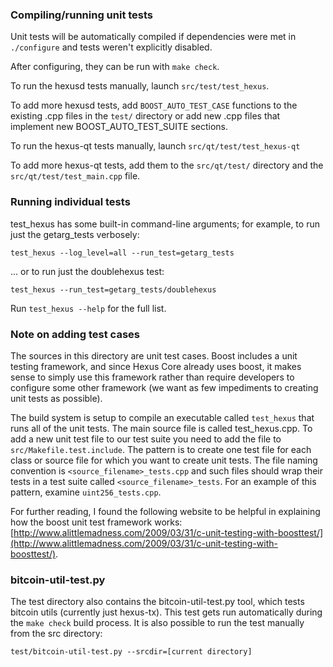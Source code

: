 ### Compiling/running unit tests

Unit tests will be automatically compiled if dependencies were met in `./configure`
and tests weren't explicitly disabled.

After configuring, they can be run with `make check`.

To run the hexusd tests manually, launch `src/test/test_hexus`.

To add more hexusd tests, add `BOOST_AUTO_TEST_CASE` functions to the existing
.cpp files in the `test/` directory or add new .cpp files that
implement new BOOST_AUTO_TEST_SUITE sections.

To run the hexus-qt tests manually, launch `src/qt/test/test_hexus-qt`

To add more hexus-qt tests, add them to the `src/qt/test/` directory and
the `src/qt/test/test_main.cpp` file.

### Running individual tests

test_hexus has some built-in command-line arguments; for
example, to run just the getarg_tests verbosely:

    test_hexus --log_level=all --run_test=getarg_tests

... or to run just the doublehexus test:

    test_hexus --run_test=getarg_tests/doublehexus

Run `test_hexus --help` for the full list.

### Note on adding test cases

The sources in this directory are unit test cases.  Boost includes a
unit testing framework, and since Hexus Core already uses boost, it makes
sense to simply use this framework rather than require developers to
configure some other framework (we want as few impediments to creating
unit tests as possible).

The build system is setup to compile an executable called `test_hexus`
that runs all of the unit tests.  The main source file is called
test_hexus.cpp. To add a new unit test file to our test suite you need 
to add the file to `src/Makefile.test.include`. The pattern is to create 
one test file for each class or source file for which you want to create 
unit tests.  The file naming convention is `<source_filename>_tests.cpp` 
and such files should wrap their tests in a test suite 
called `<source_filename>_tests`. For an example of this pattern, 
examine `uint256_tests.cpp`.

For further reading, I found the following website to be helpful in
explaining how the boost unit test framework works:
[http://www.alittlemadness.com/2009/03/31/c-unit-testing-with-boosttest/](http://www.alittlemadness.com/2009/03/31/c-unit-testing-with-boosttest/).

### bitcoin-util-test.py

The test directory also contains the bitcoin-util-test.py tool, which tests bitcoin utils (currently just hexus-tx). This test gets run automatically during the `make check` build process. It is also possible to run the test manually from the src directory:

```
test/bitcoin-util-test.py --srcdir=[current directory]

```